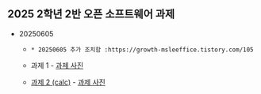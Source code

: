 ## 2025 2학년 2반 오픈 소프트웨어 과제

* 20250605

    * `* 20250605 추가 조치함 :https://growth-msleeffice.tistory.com/105`

    * 과제 1 - [과제 사진](https://github.com/202407060/testCollaborators/blob/main/%EC%8A%A4%ED%81%AC%EB%A6%B0%EC%83%B7%202025-06-05%20144725.png)

    * [과제 2 (calc)](https://github.com/202407060/calc) - [과제 사진](https://github.com/202407060/testCollaborators/blob/main/%EA%B3%BC%EC%A0%9C%202.png)

